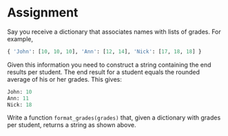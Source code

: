 # Assignment

Say you receive a dictionary that associates names with lists of grades.
For example,

```python
{ 'John': [10, 10, 10], 'Ann': [12, 14], 'Nick': [17, 18, 18] }
```

Given this information you need to construct a string containing the end results per student. The end result for a student
equals the rounded average of his or her grades. This gives:

```python
John: 10
Ann: 11
Nick: 18
```

Write a function `format_grades(grades)` that, given a dictionary with grades per student,
returns a string as shown above.